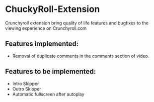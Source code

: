 # ChuckyRoll-Extension
Crunchyroll extension bring quality of life features and bugfixes to the viewing experience on Crunchyroll.com


## Features implemented:

- Removal of duplicate comments in the comments section of video.

## Features to be implemented:

- Intro Skipper
- Outro Skipper
- Automatic fullscreen after autoplay


